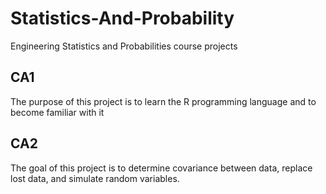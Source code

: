 # Statistics-And-Probability
Engineering Statistics and Probabilities course projects

## CA1
The purpose of this project is to learn the R programming language and to become familiar with it

## CA2
The goal of this project is to determine covariance between data, replace lost data, and simulate random variables.
